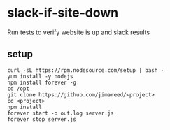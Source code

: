 # slack-if-site-down
Run tests to verify website is up and slack results

## setup

```
curl -sL https://rpm.nodesource.com/setup | bash -
yum install -y nodejs
npm install forever -g
cd /opt
git clone https://github.com/jimareed/<project>
cd <project>
npm install
forever start -o out.log server.js
forever stop server.js
```
